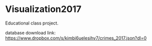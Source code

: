 # Visualization2017
Educational class project.

database download link: https://www.dropbox.com/s/kimbi6uelesihv7/crimes_2017.json?dl=0
